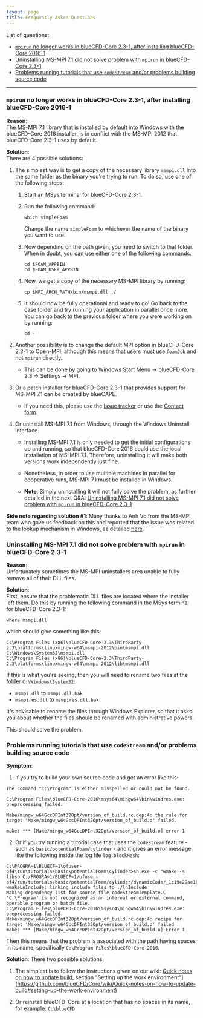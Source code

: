 ```yaml
---
layout: page
title: Frequently Asked Questions
---
```


List of questions:

  * [`mpirun` no longer works in blueCFD-Core 2.3-1, after installing blueCFD-Core 2016-1](#mpirun-no-longer-works-in-bluecfd-core-23-1-after-installing-bluecfd-core-2016-1)
  * [Uninstalling MS-MPI 7.1 did not solve problem with `mpirun` in blueCFD-Core 2.3-1](#uninstalling-ms-mpi-71-did-not-solve-problem-with-mpirun-in-bluecfd-core-23-1)
  * [Problems running tutorials that use `codeStream` and/or problems building source code](#problems-running-tutorials-that-use-codestream-and/or-problems-building-source-code)

----

### `mpirun` no longer works in blueCFD-Core 2.3-1, after installing blueCFD-Core 2016-1

**Reason**: <br>
The MS-MPI 7.1 library that is installed by default into Windows with the
blueCFD-Core 2016 installer, is in conflict with the MS-MPI 2012 that
blueCFD-Core 2.3-1 uses by default.


**Solution**: <br>
There are 4 possible solutions:

  1. The simplest way is to get a copy of the necessary library `msmpi.dll` into
     the same folder as the binary you're trying to run. To do so, use one of
     the following steps:

        1. Start an MSys terminal for blueCFD-Core 2.3-1.

        2. Run the following command:

           ```
           which simpleFoam
           ```

           Change the name `simpleFoam` to whichever the name of the binary you
           want to use.

        3. Now depending on the path given, you need to switch to that folder.
           When in doubt, you can use either one of the following commands:

           ```
           cd $FOAM_APPBIN
           cd $FOAM_USER_APPBIN
           ```

        4. Now, we get a copy of the necessary MS-MPI library by running:

           ```
           cp $MPI_ARCH_PATH/bin/msmpi.dll ./
           ```

        5. It should now be fully operational and ready to go! Go back to the
           case folder and try running your application in parallel once more.
           You can go back to the previous folder where you were working on by
           running:

           ```
           cd -
           ```

  2. Another possibility is to change the default MPI option in blueCFD-Core
     2.3-1 to Open-MPI, although this means that users must use `foamJob` and
     not `mpirun` directly.

      * This can be done by going to Windows Start Menu -> blueCFD-Core 2.3 ->
        Settings -> MPI.

  3. Or a patch installer for blueCFD-Core 2.3-1 that provides support for MS-MPI
     7.1 can be created by blueCAPE.

      * If you need this, please use the [Issue tracker](https://github.com/blueCFD/Core/issues)
        or use the [Contact form](http://bluecfd.com/contact).

  4. Or uninstall MS-MPI 7.1 from Windows, through the Windows Uninstall interface.

      * Installing MS-MPI 7.1 is only needed to get the initial configurations
        up and running, so that blueCFD-Core 2016 could use the local
        installation of MS-MPI 7.1. Therefore, uninstalling it will make both
        versions work independently just fine.

      * Nonetheless, in order to use multiple machines in parallel for
        cooperative runs, MS-MPI 7.1 must be installed in Windows.

      * **Note**: Simply uninstalling it will not fully solve the problem, as further
        detailed in the next Q&A: [Uninstalling MS-MPI 7.1 did not solve problem
        with `mpirun` in blueCFD-Core 2.3-1](#uninstalling-ms-mpi-71-did-not-solve-problem-with-mpirun-in-bluecfd-core-23-1)


**Side note regarding solution #1**: Many thanks to Anh Vo from the MS-MPI team
who gave us feedback on this and reported that the issue was related to the
lookup mechanism in Windows, as detailed
[here](https://msdn.microsoft.com/en-us/library/windows/desktop/ms682586(v=vs.85).aspx).


### Uninstalling MS-MPI 7.1 did not solve problem with `mpirun` in blueCFD-Core 2.3-1

**Reason**: <br>
Unfortunately sometimes the MS-MPI uninstallers area unable to fully remove all of their DLL files.

**Solution**: <br>
First, ensure that the problematic DLL files are located where the installer left them. Do this by running the following command in the MSys terminal for blueCFD-Core 2.3-1:

```
where msmpi.dll
```

which should give something like this:

```
C:\Program Files (x86)\blueCFD-Core-2.3\ThirdParty-2.3\platforms\linuxmingw-w64\msmpi-2012\bin\msmpi.dll
C:\Windows\System32\msmpi.dll
C:\Program Files (x86)\blueCFD-Core-2.3\ThirdParty-2.3\platforms\linuxmingw-w64\msmpi-2012\lib\msmpi.dll
```

If this is what you're seeing, then you will need to rename two files at the folder `C:\Windows\System32`:

  * `msmpi.dll` to `msmpi.dll.bak`
  * `msmpires.dll` to `msmpires.dll.bak`

It's advisable to rename the files through Windows Explorer, so that it asks you about whether the files should be renamed with administrative powers.

This should solve the problem.


### Problems running tutorials that use `codeStream` and/or problems building source code

**Symptom**:

  1. If you try to build your own source code and get an error like this:
  ```
  The command "C:\Program" is either misspelled or could not be found.

  C:\Program Files\blueCFD-Core-2016\msys64\mingw64\bin\windres.exe: preprocessing failed.

  Make/mingw_w64GccDPInt32Opt/version_of_build.rc.dep:4: the rule for target "Make/mingw_w64GccDPInt32Opt/version_of_build.o" failed.

  make: *** [Make/mingw_w64GccDPInt32Opt/version_of_build.o] error 1
  ```

  2. Or if you try running a tutorial case that uses the `codeStream` feature - such as
  `basic/potentialFoam/cylinder` - and it gives an error message like the following
  inside the log file `log.blockMesh`:
  ```
  C:\PROGRA~1\BLUECF~1\ofuser-of4\run\tutorials\basic\potentialFoam\cylinder>sh.exe -c "wmake -s libso C:/PROGRA~1/BLUECF~1/ofuser-of4/run/tutorials/basic/potentialFoam/cylinder/dynamicCode/_1c19e29ae18c779aa836a14631d6419f303e3d9d"
  wmakeLnInclude: linking include files to ./lnInclude
  Making dependency list for source file codeStreamTemplate.C
  'C:\Program' is not recognized as an internal or external command,
  operable program or batch file.
  C:\Program Files\blueCFD-Core-2016\msys64\mingw64\bin\windres.exe: preprocessing failed.
  Make/mingw_w64GccDPInt32Opt/version_of_build.rc.dep:4: recipe for target 'Make/mingw_w64GccDPInt32Opt/version_of_build.o' failed
  make: *** [Make/mingw_w64GccDPInt32Opt/version_of_build.o] Error 1
  
  ```

Then this means that the problem is associated with the path having spaces in
its name, specifically `C:\Program Files\blueCFD-Core-2016`.


**Solution**: There two possible solutions:

  1. The simplest is to follow the instructions given on our wiki:
  [Quick notes on how to update build](https://github.com/blueCFD/Core/wiki/Quick-notes-on-how-to-update-build),
  section "Setting up the work environment"](https://github.com/blueCFD/Core/wiki/Quick-notes-on-how-to-update-build#setting-up-the-work-environment)
  
  2. Or reinstall blueCFD-Core at a location that has no spaces in its name,
  for example: `C:\blueCFD`

